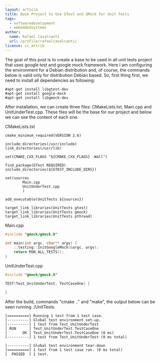 ```yaml
---
layout: article
title: Base Project to Use GTest and GMock for Unit Tests
tags:
  - softwaredevelopment
  - embeddedsystems
author:
  name: Rafael Cavalcanti
  url: /profile/rafaelcavalcanti/
licence: cc_attrib
---
```


The goal of this post is to create a base to be used in all unit tests project that uses google test and google mock framework. Here I am configuring the environment for a Debian distribution and, of course, the commands below is valid only for distribution Debian based. So, first thing first, we need to install all dependencies as following:

```
#apt-get install libgtest-dev
#apt-get install google-mock
#apt-get install libgmock-dev
```

After installation, we can create three files: CMakeLists.txt, Main.cpp and UnitUnderTest.cpp. These files will be the base for our project and below we can see the content of each one.

CMakeLists.txt
```
cmake_minimum_required(VERSION 2.6)

include_directories(/usr/include)
link_directories(/usr/lib)

set(CMAKE_CXX_FLAGS "${CMAKE_CXX_FLAGS} -Wall")

find_package(GTest REQUIRED)
include_directories(${GTEST_INCLUDE_DIRS})

set(sources
		Main.cpp
		UnitUnderTest.cpp
		)

add_executable(UnitTests ${sources})

target_link_libraries(UnitTests gtest)
target_link_libraries(UnitTests gmock)
target_link_libraries(UnitTests pthread)
```

Main.cpp
```c++
#include "gmock/gmock.h"

int main(int argc, char** argv) {
	::testing::InitGoogleMock(&argc, argv);
	return RUN_ALL_TESTS();
}
```

UnitUnderTest.cpp
```c++
#include "gmock/gmock.h"

TEST(Test_UnitUnderTest, TestCaseOne) {

}
```

After the build, commands "cmake .." and "make", the output below can be seen running ./UnitTests.

```
[==========] Running 1 test from 1 test case.
[----------] Global test environment set-up.
[----------] 1 test from Test_UnitUnderTest
[ RUN      ] Test_UnitUnderTest.TestCaseOne
[       OK ] Test_UnitUnderTest.TestCaseOne (0 ms)
[----------] 1 test from Test_UnitUnderTest (0 ms total)

[----------] Global test environment tear-down
[==========] 1 test from 1 test case ran. (0 ms total)
[  PASSED  ] 1 test.
```
